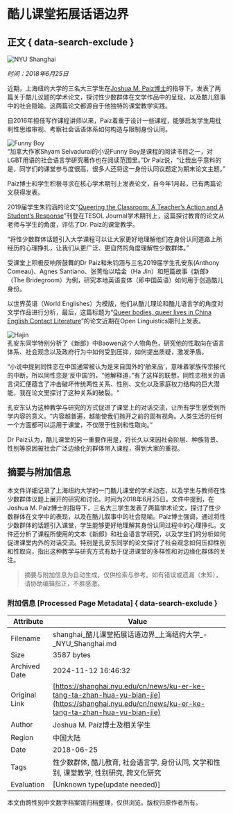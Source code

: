 # 酷儿课堂拓展话语边界

## 正文 { data-search-exclude }


![NYU Shanghai](https://cdn.shanghai.nyu.edu/sites/default/files/styles/wide/public/field/image/questioning-940.jpg?itok=aFny3vSU)

*时间：2018年6月25日*

近期，上海纽约大学的三名大三学生在[Joshua M. Paíz博士](https://shanghai.nyu.edu/academics/faculty/directory/joshua-paiz)的指导下，发表了两篇关于酷儿议题的学术论文，探讨性少数群体在文学作品中的呈现，以及酷儿叙事中的社会隐喻。这两篇论文都源自于他独特的课堂教学实践。

自2016年担任写作课程讲师以来，Paíz着重于设计一些课程，能够启发学生用批判性思维审视、考察社会话语体系如何构造与限制身份认同。

![Funny Boy](https://cdn.shanghai.nyu.edu/sites/default/files/media/funnyboy-330.jpg)  
“加拿大作家Shyam Selvadurai的小说Funny Boy是课程的阅读书目之一，对LGBT用语的社会语言学研究著作也在阅读范围里。”Dr Paíz说，“让我出乎意料的是，同学们的课堂参与度很高，很多人还将这一身份认同议题定为期末论文主题。”

Paíz博士和学生积极寻求在核心学术期刊上发表论文，自今年1月起，已有两篇论文获得发表。

2019届学生朱钧涵的论文“[Queering the Classroom: A Teacher’s Action and A Student’s Response](https://onlinelibrary.wiley.com/doi/abs/10.1002/tesj.371)”刊登在TESOL Journal学术期刊上，这篇探讨教育的论文从老师与学生的角度，评估了Dr. Paíz的课堂教学。

“将性少数群体话题引入大学课程可以让大家更好地理解他们在身份认同道路上所经历的心理挣扎，让我们从更广泛、更自然的角度理解性少数群体。”

受课堂上积极反响所鼓舞的Dr Paíz和朱钧涵与三名2019届学生孔安东(Anthony Comeau)、Agnes Santiano、张菁怡以哈金（Ha Jin）和短篇故事《新郎》（The Bridegroom）为例，研究本地英语变体（即中国英语）如何用于创造酷儿身份。

以世界英语（World Englishes）为模版，他们从酷儿理论和酷儿语言学的角度对文学作品进行分析，最后，这篇标题为“[Queer bodies, queer lives in China English Contact Literature](https://www.degruyter.com/view/j/opli.2018.4.issue-1/opli-2018-0008/opli-2018-0008.xml?format=INT)”的论文近期在Open Linguistics期刊上发表。

![Hajin](https://cdn.shanghai.nyu.edu/sites/default/files/media/hajin-230.jpg)  
孔安东同学特别分析了《新郎》中Baowen这个人物角色，研究他的性取向在语言体系、社会观念以及政府行为中如何受到压抑，如何提出质疑，激发矛盾。

“小说中提到同性恋在中国通常被认为是来自国外的‘舶来品’，意味着家族传宗接代的中断，所以同性恋是‘反中国’的，“他解释道，”有了这样的联想，同性恋相关的语言词汇便蕴含了冲击破坏传统两性关系、性别、文化以及家庭权力结构的巨大潜能，我在论文里探讨了这种关系的破裂。“

孔安东认为这种教学与研究的方式促进了课堂上的对话交流，让所有学生感受到所学内容的意义。“内容越普遍，越能使我们抛开之前的固有视角。人类生活的任何一个方面都可以运用于课堂，不仅限于性别和性取向。”

Dr Paíz认为，酷儿课堂的另一重要作用是，将长久以来因社会阶层、种族背景、性别等原因被社会广泛边缘化的群体带入课程，得到大家的重视。

## 摘要与附加信息

<!-- tcd_abstract -->
本文件详细记录了上海纽约大学的一门酷儿课堂的学术动态，以及学生与教师在性少数群体议题上展开的研究和讨论。时间为2018年6月25日。文件中提到，在Joshua M. Paíz博士的指导下，三名大三学生发表了两篇学术论文，探讨了性少数群体在文学中的表现，以及在酷儿叙事中的社会隐喻。Paíz博士强调，通过将性少数群体的话题引入课堂，学生能够更好地理解其身份认同过程中的心理挣扎。文件还分析了课程所使用的文本《新郎》和社会语言学研究，以及学生们的分析如何促进课堂内外的对话交流。特别是孔安东同学的论文探讨了社会观念如何压抑性别和性取向，指出这种教学与研究方式有助于促进课堂的多样性和对边缘化群体的关注。
<!-- tcd_abstract_end -->

> 摘要与附加信息为自动生成，仅供检索与参考。如有错误或遗漏（未知），请协助编辑指正，不胜感激。

### 附加信息 [Processed Page Metadata] { data-search-exclude }

| Attribute       | Value                                  |
|-----------------|----------------------------------------|
| Filename        | shanghai_酷儿课堂拓展话语边界_上海纽约大学_-_NYU_Shanghai.md                             |
| Size            | 3587 bytes                           |
| Archived Date   | 2024-11-12 16:46:32                             |
| Original Link   | [https://shanghai.nyu.edu/cn/news/ku-er-ke-tang-ta-zhan-hua-yu-bian-jie](https://shanghai.nyu.edu/cn/news/ku-er-ke-tang-ta-zhan-hua-yu-bian-jie)                       |
| Author          | Joshua M. Paíz博士及相关学生                               |
| Region          | 中国大陆                               |
| Date            | 2018-06-25                                 |
| Tags            | 性少数群体, 酷儿教育, 社会语言学, 身份认同, 文学和性别, 课堂教学, 性别研究, 跨文化研究                                 |
| Evaluation            | [Unknown type(update needed)]                                 |
<!-- tcd_table_end -->

本文由跨性别中文数字档案馆归档整理，仅供浏览。版权归原作者所有。
